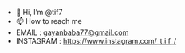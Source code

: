 - 👋 Hi, I’m @tif7
- 📫 How to reach me 
- EMAIL : gayanbaba77@gmail.com
- INSTAGRAM : https://www.instagram.com/_t.i.f_/ 
<!---
tif7/tif7 is a ✨ special ✨ repository because its `README.md` (this file) appears on your GitHub profile.
You can click the Preview link to take a look at your changes.
--->
